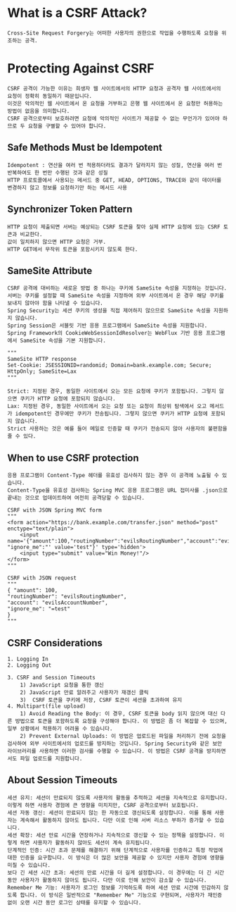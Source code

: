 # What is a CSRF Attack?
    Cross-Site Request Forgery는 어떠한 사용자의 권한으로 작업을 수행하도록 요청을 위조하는 공격.

# Protecting Against CSRF
    CSRF 공격이 가능한 이유는 희생자 웹 사이트에서의 HTTP 요청과 공격자 웹 사이트에서의 요청이 정확히 동일하기 때문입니다. 
    이것은 악의적인 웹 사이트에서 온 요청을 거부하고 은행 웹 사이트에서 온 요청만 허용하는 방법이 없음을 의미합니다. 
    CSRF 공격으로부터 보호하려면 요청에 악의적인 사이트가 제공할 수 없는 무언가가 있어야 하므로 두 요청을 구별할 수 있어야 합니다.

## Safe Methods Must be Idempotent
    Idempotent : 연산을 여러 번 적용하더라도 결과가 달라지지 않는 성질, 연산을 여러 번 반복하여도 한 번만 수행된 것과 같은 성질
    HTTP 프로토콜에서 사용되는 메서드 중 GET, HEAD, OPTIONS, TRACE와 같이 데이터를 변경하지 않고 정보를 요청하기만 하는 메서드 사용

## Synchronizer Token Pattern
    HTTP 요청이 제출되면 서버는 예상되는 CSRF 토큰을 찾아 실제 HTTP 요청에 있는 CSRF 토큰과 비교한다.
    값이 일치하지 않으면 HTTP 요청은 거부.
    HTTP GET에서 무작위 토큰을 포함시키지 않도록 한다.

## SameSite Attribute
    CSRF 공격에 대비하는 새로운 방법 중 하나는 쿠키에 SameSite 속성을 지정하는 것입니다. 
    서버는 쿠키를 설정할 때 SameSite 속성을 지정하여 외부 사이트에서 온 경우 해당 쿠키를 보내지 않아야 함을 나타낼 수 있습니다.
    Spring Security는 세션 쿠키의 생성을 직접 제어하지 않으므로 SameSite 속성을 지원하지 않습니다.
    Spring Session은 서블릿 기반 응용 프로그램에서 SameSite 속성을 지원합니다. 
    Spring Framework의 CookieWebSessionIdResolver는 WebFlux 기반 응용 프로그램에서 SameSite 속성을 기본 지원합니다.
    
    """
    SameSite HTTP response
    Set-Cookie: JSESSIONID=randomid; Domain=bank.example.com; Secure; HttpOnly; SameSite=Lax
    """
    
    Strict: 지정된 경우, 동일한 사이트에서 오는 모든 요청에 쿠키가 포함됩니다. 그렇지 않으면 쿠키가 HTTP 요청에 포함되지 않습니다.
    Lax: 지정된 경우, 동일한 사이트에서 오는 요청 또는 요청이 최상위 탐색에서 오고 메서드가 idempotent인 경우에만 쿠키가 전송됩니다. 그렇지 않으면 쿠키가 HTTP 요청에 포함되지 않습니다.
    Strict 사용하는 것은 예를 들어 메일로 인증할 때 쿠키가 전송되지 않아 사용자의 불편함을 줄 수 있다.


## When to use CSRF protection
    응용 프로그램이 Content-Type 헤더를 유효성 검사하지 않는 경우 이 공격에 노출될 수 있습니다. 
    Content-Type을 유효성 검사하는 Spring MVC 응용 프로그램은 URL 접미사를 .json으로 끝내는 것으로 업데이트하여 여전히 공격당할 수 있습니다.
    
    CSRF with JSON Spring MVC form
    """
    <form action="https://bank.example.com/transfer.json" method="post" enctype="text/plain">
        <input name='{"amount":100,"routingNumber":"evilsRoutingNumber","account":"evilsAccountNumber", "ignore_me":"' value='test"}' type='hidden'>
        <input type="submit" value="Win Money!"/>
    </form>
    """

    CSRF with JSON request
    """
    { "amount": 100,
    "routingNumber": "evilsRoutingNumber",
    "account": "evilsAccountNumber",
    "ignore_me": "=test"
    }
    """

## CSRF Considerations
    1. Logging In
    2. Logging Out
        
    3. CSRF and Session Timeouts
        1) JavaScript 요청을 통한 갱신
        2) JavaScript 만료 알려주고 사용자가 재갱신 클릭
        3)  CSRF 토큰을 쿠키에 저장, CSRF 토큰이 세션을 초과하여 유지
    4. Multipart(file upload)
        1) Avoid Reading the Body: 이 경우, CSRF 토큰을 body 읽지 않으며 대신 다른 방법으로 토큰을 포함하도록 요청을 구성해야 합니다. 이 방법은 좀 더 복잡할 수 있으며, 일부 상황에서 적용하기 어려울 수 있습니다.
        2) Prevent External Uploads: 이 방법은 업로드된 파일을 처리하기 전에 요청을 검사하여 외부 사이트에서의 업로드를 방지하는 것입니다. Spring Security와 같은 보안 라이브러리를 사용하면 이러한 검사를 수행할 수 있습니다. 이 방법은 CSRF 공격을 방지하면서도 파일 업로드를 지원합니다.
    
## About Session Timeouts 
    세션 유지: 세션이 만료되지 않도록 사용자의 활동을 추적하고 세션을 지속적으로 유지합니다. 이렇게 하면 사용자 경험에 큰 영향을 미치지만, CSRF 공격으로부터 보호됩니다.
    세션 자동 갱신: 세션이 만료되지 않는 한 자동으로 갱신되도록 설정합니다. 이를 통해 사용자는 계속해서 활동하지 않아도 됩니다. 다만 이로 인해 서버 리소스 부하가 증가할 수 있습니다.
    세션 확장: 세션 만료 시간을 연장하거나 지속적으로 갱신할 수 있는 정책을 설정합니다. 이렇게 하면 사용자가 활동하지 않아도 세션이 계속 유지됩니다.
    단계적인 인증: 시간 초과 문제를 해결하기 위해 단계적으로 사용자를 인증하고 특정 작업에 대한 인증을 요구합니다. 이 방식은 더 많은 보안을 제공할 수 있지만 사용자 경험에 영향을 미칠 수 있습니다.
    보다 긴 세션 시간 초과: 세션의 만료 시간을 더 길게 설정합니다. 이 경우에는 더 긴 시간 동안 사용자가 활동하지 않아도 됩니다. 다만 이로 인해 보안이 감소할 수 있습니다.
    Remember Me 기능: 사용자가 로그인 정보를 기억하도록 하여 세션 만료 시간에 민감하지 않도록 합니다. 이 방식은 일반적으로 "Remember Me" 기능으로 구현되며, 사용자가 재인증 없이 오랜 시간 동안 로그인 상태를 유지할 수 있습니다.


    